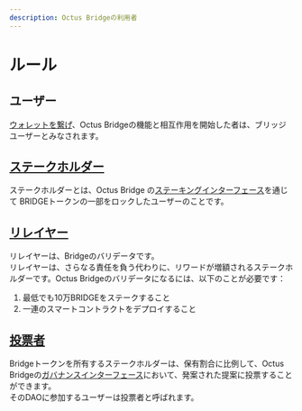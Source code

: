 ```yaml
---
description: Octus Bridgeの利用者
---
```


# ルール

## ユーザー

[ウォレットを繋げ](how-to-connect-wallets.md)、Octus Bridgeの機能と相互作用を開始した者は、ブリッジユーザーとみなされます。

## [ステークホルダー](../staking/)

ステークホルダーとは、Octus Bridge の[ステーキングインターフェース](../staking/)を通じて BRIDGEトークンの一部をロックしたユーザーのことです。

## [リレイヤー](../relayers/)

リレイヤーは、Bridgeのバリデータです。\
リレイヤーは、さらなる責任を負う代わりに、リワードが増額されるステークホルダーです。Octus Bridgeのバリデータになるには、以下のことが必要です：

1. 最低でも10万BRIDGEをステークすること
2. 一連のスマートコントラクトをデプロイすること

## ****[**投票者**](../governance/)****

Bridgeトークンを所有するステークホルダーは、保有割合に比例して、Octus Bridgeの[ガバナンスインターフェース](../governance/)において、発案された提案に投票することができます。 \
そのDAOに参加するユーザーは投票者と呼ばれます。
